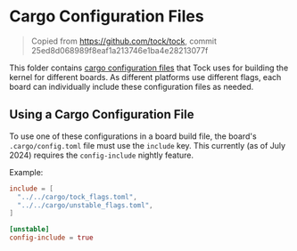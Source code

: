 Cargo Configuration Files
=========================

> Copied from https://github.com/tock/tock, commit 25ed8d068989f8eaf1a213746e1ba4e28213077f

This folder contains [cargo configuration
files](https://doc.rust-lang.org/cargo/reference/config.html) that Tock uses for
building the kernel for different boards. As different platforms use different
flags, each board can individually include these configuration files as needed.


Using a Cargo Configuration File
--------------------------------

To use one of these configurations in a board build file, the board's
`.cargo/config.toml` file must use the `include` key. This currently (as of July
2024) requires the `config-include` nightly feature.

Example:

```toml
include = [
  "../../cargo/tock_flags.toml",
  "../../cargo/unstable_flags.toml",
]

[unstable]
config-include = true
```
